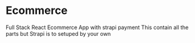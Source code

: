 # Ecommerce
Full Stack React Ecommerce App with strapi payment
This contain all the parts but Strapi is to setuped by your own


